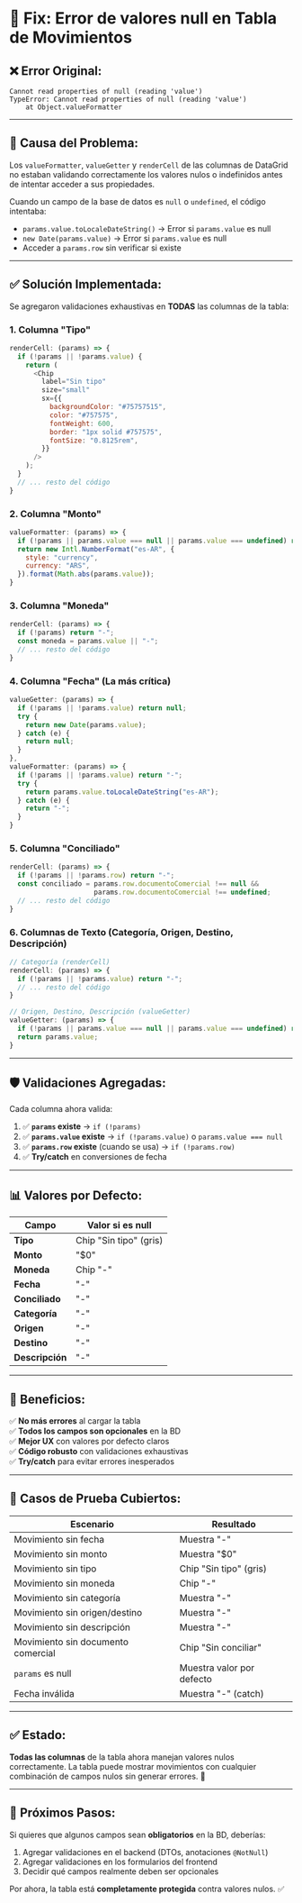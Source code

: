 # 🔧 Fix: Error de valores null en Tabla de Movimientos

## ❌ Error Original:

```
Cannot read properties of null (reading 'value')
TypeError: Cannot read properties of null (reading 'value')
    at Object.valueFormatter
```

---

## 🎯 Causa del Problema:

Los `valueFormatter`, `valueGetter` y `renderCell` de las columnas de DataGrid no estaban validando correctamente los valores nulos o indefinidos antes de intentar acceder a sus propiedades.

Cuando un campo de la base de datos es `null` o `undefined`, el código intentaba:
- `params.value.toLocaleDateString()` → Error si `params.value` es null
- `new Date(params.value)` → Error si `params.value` es null
- Acceder a `params.row` sin verificar si existe

---

## ✅ Solución Implementada:

Se agregaron validaciones exhaustivas en **TODAS** las columnas de la tabla:

### **1. Columna "Tipo"**
```javascript
renderCell: (params) => {
  if (!params || !params.value) {
    return (
      <Chip
        label="Sin tipo"
        size="small"
        sx={{
          backgroundColor: "#75757515",
          color: "#757575",
          fontWeight: 600,
          border: "1px solid #757575",
          fontSize: "0.8125rem",
        }}
      />
    );
  }
  // ... resto del código
}
```

### **2. Columna "Monto"**
```javascript
valueFormatter: (params) => {
  if (!params || params.value === null || params.value === undefined) return "$0";
  return new Intl.NumberFormat("es-AR", {
    style: "currency",
    currency: "ARS",
  }).format(Math.abs(params.value));
}
```

### **3. Columna "Moneda"**
```javascript
renderCell: (params) => {
  if (!params) return "-";
  const moneda = params.value || "-";
  // ... resto del código
}
```

### **4. Columna "Fecha"** (La más crítica)
```javascript
valueGetter: (params) => {
  if (!params || !params.value) return null;
  try {
    return new Date(params.value);
  } catch (e) {
    return null;
  }
},
valueFormatter: (params) => {
  if (!params || !params.value) return "-";
  try {
    return params.value.toLocaleDateString("es-AR");
  } catch (e) {
    return "-";
  }
}
```

### **5. Columna "Conciliado"**
```javascript
renderCell: (params) => {
  if (!params || !params.row) return "-";
  const conciliado = params.row.documentoComercial !== null && 
                     params.row.documentoComercial !== undefined;
  // ... resto del código
}
```

### **6. Columnas de Texto (Categoría, Origen, Destino, Descripción)**
```javascript
// Categoría (renderCell)
renderCell: (params) => {
  if (!params || !params.value) return "-";
  // ... resto del código
}

// Origen, Destino, Descripción (valueGetter)
valueGetter: (params) => {
  if (!params || params.value === null || params.value === undefined) return "-";
  return params.value;
}
```

---

## 🛡️ Validaciones Agregadas:

Cada columna ahora valida:

1. ✅ **`params` existe** → `if (!params)`
2. ✅ **`params.value` existe** → `if (!params.value)` o `params.value === null`
3. ✅ **`params.row` existe** (cuando se usa) → `if (!params.row)`
4. ✅ **Try/catch** en conversiones de fecha

---

## 📊 Valores por Defecto:

| Campo | Valor si es null |
|-------|-----------------|
| **Tipo** | Chip "Sin tipo" (gris) |
| **Monto** | "$0" |
| **Moneda** | Chip "-" |
| **Fecha** | "-" |
| **Conciliado** | "-" |
| **Categoría** | "-" |
| **Origen** | "-" |
| **Destino** | "-" |
| **Descripción** | "-" |

---

## 🎯 Beneficios:

✅ **No más errores** al cargar la tabla  
✅ **Todos los campos son opcionales** en la BD  
✅ **Mejor UX** con valores por defecto claros  
✅ **Código robusto** con validaciones exhaustivas  
✅ **Try/catch** para evitar errores inesperados  

---

## 🧪 Casos de Prueba Cubiertos:

| Escenario | Resultado |
|-----------|-----------|
| Movimiento sin fecha | Muestra "-" |
| Movimiento sin monto | Muestra "$0" |
| Movimiento sin tipo | Chip "Sin tipo" (gris) |
| Movimiento sin moneda | Chip "-" |
| Movimiento sin categoría | Muestra "-" |
| Movimiento sin origen/destino | Muestra "-" |
| Movimiento sin descripción | Muestra "-" |
| Movimiento sin documento comercial | Chip "Sin conciliar" |
| `params` es null | Muestra valor por defecto |
| Fecha inválida | Muestra "-" (catch) |

---

## ✅ Estado:

**Todas las columnas** de la tabla ahora manejan valores nulos correctamente. La tabla puede mostrar movimientos con cualquier combinación de campos nulos sin generar errores. 🎉

---

## 🔄 Próximos Pasos:

Si quieres que algunos campos sean **obligatorios** en la BD, deberías:
1. Agregar validaciones en el backend (DTOs, anotaciones `@NotNull`)
2. Agregar validaciones en los formularios del frontend
3. Decidir qué campos realmente deben ser opcionales

Por ahora, la tabla está **completamente protegida** contra valores nulos. ✅

